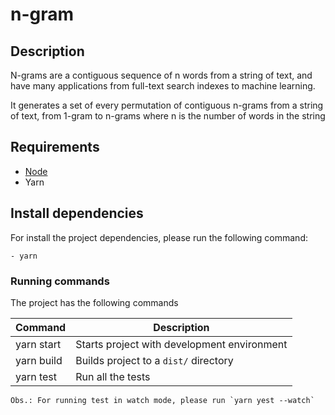 # n-gram

## Description

N-grams are a contiguous sequence of n words from a string of text, and have many applications from full-text search indexes to machine learning.

It generates a set of every permutation of contiguous n-grams from a string of text, from 1-gram to n-grams where n is the number of words in the string

## Requirements

- [Node](https://github.com/nvm-sh/nvm#installing-and-updating)
- Yarn

## Install dependencies
For install the project dependencies, please run the following command:

```
- yarn
```

### Running commands

The project has the following commands

|Command|Description|
|------|-------|
|yarn start| Starts project with development environment |
|yarn build| Builds project to a `dist/` directory |
|yarn test| Run all the tests |

```
Obs.: For running test in watch mode, please run `yarn yest --watch`
```
